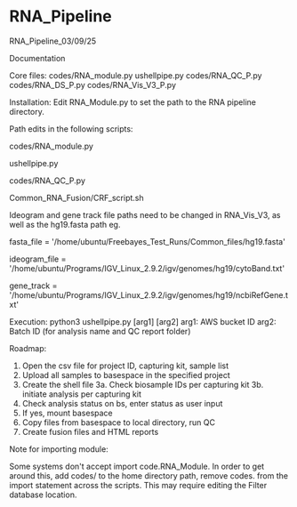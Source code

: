 # RNA_Pipeline
RNA_Pipeline_03/09/25

Documentation

Core files:
codes/RNA_module.py
ushellpipe.py
codes/RNA_QC_P.py
codes/RNA_DS_P.py
codes/RNA_Vis_V3_P.py

Installation:
Edit RNA_Module.py to set the path to the RNA pipeline directory.

Path edits in the following scripts:

codes/RNA_module.py

ushellpipe.py

codes/RNA_QC_P.py

Common_RNA_Fusion/CRF_script.sh

Ideogram and gene track file paths need to be changed in RNA_Vis_V3, as well as the hg19.fasta path
eg.

fasta_file = '/home/ubuntu/Freebayes_Test_Runs/Common_files/hg19.fasta'

ideogram_file = '/home/ubuntu/Programs/IGV_Linux_2.9.2/igv/genomes/hg19/cytoBand.txt'

gene_track = '/home/ubuntu/Programs/IGV_Linux_2.9.2/igv/genomes/hg19/ncbiRefGene.txt'

Execution:
python3 ushellpipe.py [arg1] [arg2]
arg1: AWS bucket ID
arg2: Batch ID (for analysis name and QC report folder)

Roadmap:
1. Open the csv file for project ID, capturing kit, sample list
2. Upload all samples to basespace in the specified project
3. Create the shell file
    3a. Check biosample IDs per capturing kit
    3b. initiate analysis per capturing kit
4. Check analysis status on bs, enter status as user input
5. If yes, mount basespace
6. Copy files from basespace to local directory, run QC
7. Create fusion files and HTML reports

Note for importing module:

Some systems don't accept import code.RNA_Module.
In order to get around this, add codes/ to the home directory path, remove codes. from the import statement across the scripts.
This may require editing the Filter database location.
